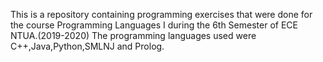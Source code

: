 This is a repository containing programming exercises that were done for the course Programming Languages I during the 6th Semester of ECE NTUA.(2019-2020)
The programming languages used were C++,Java,Python,SMLNJ and Prolog.